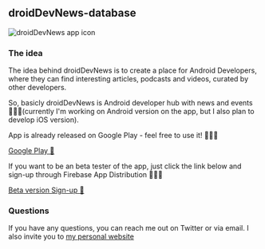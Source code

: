## droidDevNews-database


![droidDevNews app icon](https://firebasestorage.googleapis.com/v0/b/mobile-development-272712.appspot.com/o/droidDev.news%2FappIcon.png?alt=media&token=33599178-cc63-4693-aae4-86207bf6f8e1)

### The idea

The idea behind droidDevNews is to create a place for Android Developers, where they can find interesting articles, podcasts and videos, curated by other developers.

So, basicly droidDevNews is Android developer hub with news and events 👨🏼‍💻(currently I'm working on Android version on the app, but I also plan to develop iOS version).

App is already released on Google Play - feel free to use it! 🧑🏼‍🚀

[Google Play 🚀](https://play.google.com/store/apps/details?id=com.jacobzmidzinski.droiddevnews)

If you want to be an beta tester of the app, just click the link below and sign-up through Firebase App Distribution 🧑🏼‍🚀

[Beta version Sign-up 🚀](https://appdistribution.firebase.dev/i/VsejwYW9)

### Questions

If you have any questions, you can reach me out on Twitter or via email. I also invite you to [my personal website](https://jacobzmidzinski.com/)
